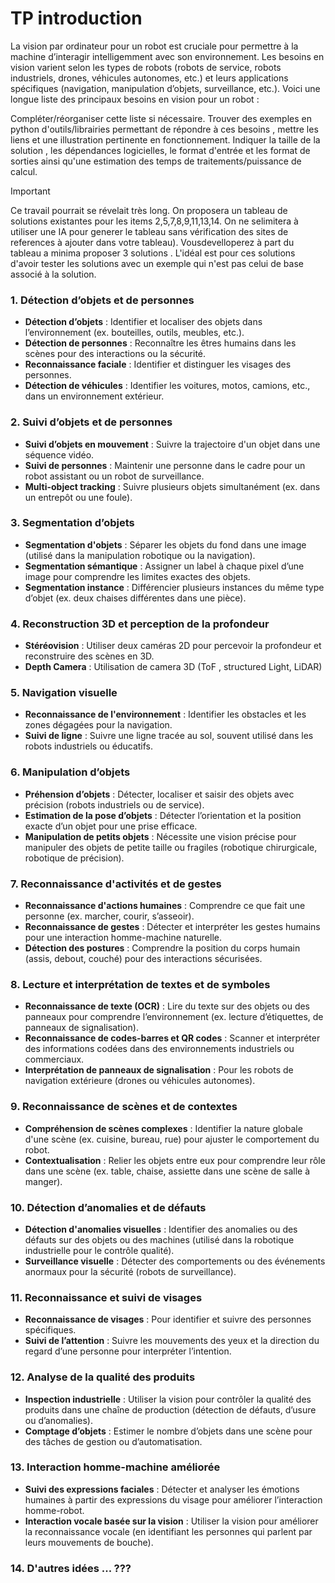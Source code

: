 # TP introduction

La vision par ordinateur pour un robot est cruciale pour permettre à la machine d’interagir intelligemment avec son environnement. Les besoins en vision varient selon les types de robots (robots de service, robots industriels, drones, véhicules autonomes, etc.) et leurs applications spécifiques (navigation, manipulation d’objets, surveillance, etc.). Voici une longue liste des principaux besoins en vision pour un robot :

Compléter/réorganiser cette liste si nécessaire. Trouver des exemples  en python d'outils/librairies permettant de répondre à ces besoins , mettre les liens et une illustration pertinente en fonctionnement. Indiquer la taille de la solution , les dépendances 
 logicielles, le format d'entrée et les format de sorties ainsi qu'une estimation des temps de traitements/puissance de calcul. 

 > [!IMPORTANT]
> Ce travail pourrait se révelait très long. On proposera un  tableau de solutions existantes pour les items  2,5,7,8,9,11,13,14. On ne selimitera à utiliser une  IA pour generer le tableau  sans vérification des sites de references à ajouter dans votre tableau).  Vousdevelloperez à part du tableau a minima proposer 3 solutions . L'idéal est pour ces solutions d'avoir tester les solutions avec un exemple qui n'est pas celui de base associé à la solution.

### 1. **Détection d’objets et de personnes**
   - **Détection d’objets** : Identifier et localiser des objets dans l’environnement (ex. bouteilles, outils, meubles, etc.).
   - **Détection de personnes** : Reconnaître les êtres humains dans les scènes pour des interactions ou la sécurité.
   - **Reconnaissance faciale** : Identifier et distinguer les visages des personnes.
   - **Détection de véhicules** : Identifier les voitures, motos, camions, etc., dans un environnement extérieur.


### 2. **Suivi d’objets et de personnes**
   - **Suivi d’objets en mouvement** : Suivre la trajectoire d'un objet dans une séquence vidéo.
   - **Suivi de personnes** : Maintenir une personne dans le cadre pour un robot assistant ou un robot de surveillance.
   - **Multi-object tracking** : Suivre plusieurs objets simultanément (ex. dans un entrepôt ou une foule).

### 3. **Segmentation d’objets**
   - **Segmentation d'objets** : Séparer les objets du fond dans une image (utilisé dans la manipulation robotique ou la navigation).
   - **Segmentation sémantique** : Assigner un label à chaque pixel d’une image pour comprendre les limites exactes des objets.
   - **Segmentation instance** : Différencier plusieurs instances du même type d’objet (ex. deux chaises différentes dans une pièce).

### 4. **Reconstruction 3D et perception de la profondeur**
   - **Stéréovision** : Utiliser deux caméras 2D pour percevoir la profondeur et reconstruire des scènes en 3D.
   - **Depth Camera** : Utilisation de camera 3D (ToF , structured Light, LiDAR)

### 5. **Navigation visuelle**
   - **Reconnaissance de l'environnement** : Identifier les obstacles et les zones dégagées pour la navigation.
   - **Suivi de ligne** : Suivre une ligne tracée au sol, souvent utilisé dans les robots industriels ou éducatifs.

### 6. **Manipulation d’objets**
   - **Préhension d’objets** : Détecter, localiser et saisir des objets avec précision (robots industriels ou de service).
   - **Estimation de la pose d’objets** : Détecter l’orientation et la position exacte d’un objet pour une prise efficace.
   - **Manipulation de petits objets** : Nécessite une vision précise pour manipuler des objets de petite taille ou fragiles (robotique chirurgicale, robotique de précision).

### 7. **Reconnaissance d'activités et de gestes**
   - **Reconnaissance d'actions humaines** : Comprendre ce que fait une personne (ex. marcher, courir, s’asseoir).
   - **Reconnaissance de gestes** : Détecter et interpréter les gestes humains pour une interaction homme-machine naturelle.
   - **Détection des postures** : Comprendre la position du corps humain (assis, debout, couché) pour des interactions sécurisées.

### 8. **Lecture et interprétation de textes et de symboles**
   - **Reconnaissance de texte (OCR)** : Lire du texte sur des objets ou des panneaux pour comprendre l’environnement (ex. lecture d’étiquettes, de panneaux de signalisation).
   - **Reconnaissance de codes-barres et QR codes** : Scanner et interpréter des informations codées dans des environnements industriels ou commerciaux.
   - **Interprétation de panneaux de signalisation** : Pour les robots de navigation extérieure (drones ou véhicules autonomes).

### 9. **Reconnaissance de scènes et de contextes**
   - **Compréhension de scènes complexes** : Identifier la nature globale d'une scène (ex. cuisine, bureau, rue) pour ajuster le comportement du robot.
   - **Contextualisation** : Relier les objets entre eux pour comprendre leur rôle dans une scène (ex. table, chaise, assiette dans une scène de salle à manger).


### 10. **Détection d’anomalies et de défauts**
   - **Détection d'anomalies visuelles** : Identifier des anomalies ou des défauts sur des objets ou des machines (utilisé dans la robotique industrielle pour le contrôle qualité).
   - **Surveillance visuelle** : Détecter des comportements ou des événements anormaux pour la sécurité (robots de surveillance).


### 11. **Reconnaissance et suivi de visages**
   - **Reconnaissance de visages** : Pour identifier et suivre des personnes spécifiques.
   - **Suivi de l’attention** : Suivre les mouvements des yeux et la direction du regard d’une personne pour interpréter l’intention.

### 12. **Analyse de la qualité des produits**
   - **Inspection industrielle** : Utiliser la vision pour contrôler la qualité des produits dans une chaîne de production (détection de défauts, d’usure ou d’anomalies).
   - **Comptage d’objets** : Estimer le nombre d’objets dans une scène pour des tâches de gestion ou d’automatisation.

### 13. **Interaction homme-machine améliorée**
   - **Suivi des expressions faciales** : Détecter et analyser les émotions humaines à partir des expressions du visage pour améliorer l’interaction homme-robot.
   - **Interaction vocale basée sur la vision** : Utiliser la vision pour améliorer la reconnaissance vocale (en identifiant les personnes qui parlent par leurs mouvements de bouche).

### 14. **D'autres idées ... ???**





